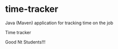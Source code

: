 # time-tracker
Java (Maven) application for tracking time on the job

Time tracker

Good Nt Students!!!
